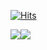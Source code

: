[![Hits](https://hits.seeyoufarm.com/api/count/incr/badge.svg?url=https%3A%2F%2Fgithub.com%jinimon&count_bg=%2398C7EB&title_bg=%23576392&icon=aiqfome.svg&icon_color=%23E7E7E7&title=hits&edge_flat=false)](https://hits.seeyoufarm.com)

<div align="center">
  <div style="display: flex; align-items: flex-start;">
    <img src="https://github-readme-stats.vercel.app/api?username=hwajin3114&theme=radical"/>
    <img src="https://github-readme-stats.vercel.app/api/top-langs/?username=hwajin3114&theme=vue&layout=compact" />
  </div>
</div>

